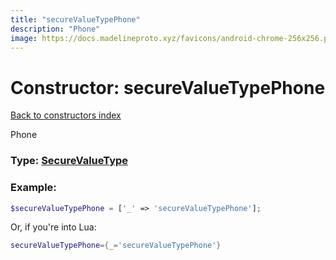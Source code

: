 ```yaml
---
title: "secureValueTypePhone"
description: "Phone"
image: https://docs.madelineproto.xyz/favicons/android-chrome-256x256.png
---
```

# Constructor: secureValueTypePhone  
[Back to constructors index](index.md)



Phone




### Type: [SecureValueType](../types/SecureValueType.md)


### Example:

```php
$secureValueTypePhone = ['_' => 'secureValueTypePhone'];
```  


Or, if you're into Lua:

```lua
secureValueTypePhone={_='secureValueTypePhone'}

```


